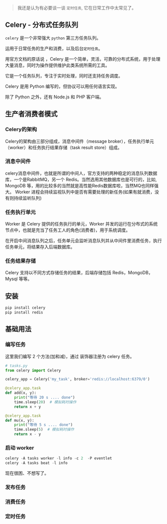 > 我还是认为有必要谈一谈 `定时任务`, 它在日常工作中太常见了。

## Celery - 分布式任务队列

`celery` 是一个非常强大 `python` 第三方任务队列。

运用于日常任务的生产和消费，以及后台`定时任务`。

用官方文档的原话说 ，Celery 是一个简单，灵活，可靠的分布式系统，用于处理大量消息，同时为操作提供维护此类系统所需的工具。

它是一个任务队列，专注于实时处理，同时还支持任务调度。

Celery 是用 Python 编写的，但协议可以用任何语言实现。

除了 Python 之外，还有 Node.js 和 PHP 客户端。


## 生产者消费者模式
### Celery的架构

Celery的架构由三部分组成，消息中间件（message broker），任务执行单元（worker）和任务执行结果存储（task result store）组成。

### 消息中间件

celery消息中间件，也就是所谓的中间人，官方支持的两种稳定的消息队列数据库，一个是RabbitMQ，另一个 Redis。当然选用其他数据库也是可行的，比如, MongoDB 等，用的比较多的当然就是高性能Redis数据库啦，当然MQ也同样强大。 Worker 进程会持续监视队列中是否有需要处理的新任务(如果有就消费，没有则持续监听队列)

### 任务执行单元

Worker 是 Celery 提供的任务执行的单元，Worker 并发的运行在分布式的系统节点中，也就是充当了任务工人的角色(消费者)，用于系统调度。

在开启中间消息队列之后，任务单元会监听消息队列并从中间件里消费任务，执行任务单元，将结果存入后端数据库。

### 任务结果存储

Celery 支持以不同方式存储任务的结果，后端存储包括 Redis，MongoDB，Mysql 等等。

## 安装

```python
pip install celery
pip install redis
```


## 基础用法

### 编写任务

这里我们编写 2 个方法(加和减)，通过 装饰器注册为 celery 任务。

```python
# tasks.py
from celery import Celery

celery_app = Celery('my_task', broker='redis://localhost:6379/0')

@celery_app.task
def add(x, y):
    print("等待 20 s .... done")
    time.sleep(20)  # 模拟耗时操作
    return x + y

@celery_app.task
def mu(x, y):
    print("等待 5 s .... done")
    time.sleep(5)  # 模拟耗时操作
    return x - y

```

### 启动 worker
```python
celery -A tasks worker -l info -c 2  -P eventlet
celery -A tasks beat -l info
```

现在很困、不想写了。


### 发布任务

### 消费任务

### 定时任务
